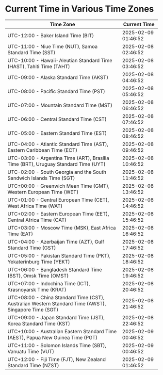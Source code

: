 # Current Time in Various Time Zones

| Time Zone | Current Time |
|-----------|--------------|
| UTC-12:00 - Baker Island Time (BIT) | 2025-02-09 01:46:52 |
| UTC-11:00 - Niue Time (NUT), Samoa Standard Time (SST) | 2025-02-08 02:46:52 |
| UTC-10:00 - Hawaii-Aleutian Standard Time (HAST), Tahiti Time (TAHT) | 2025-02-08 03:46:52 |
| UTC-09:00 - Alaska Standard Time (AKST) | 2025-02-08 04:46:52 |
| UTC-08:00 - Pacific Standard Time (PST) | 2025-02-08 05:46:52 |
| UTC-07:00 - Mountain Standard Time (MST) | 2025-02-08 06:46:52 |
| UTC-06:00 - Central Standard Time (CST) | 2025-02-08 07:46:52 |
| UTC-05:00 - Eastern Standard Time (EST) | 2025-02-08 08:46:52 |
| UTC-04:00 - Atlantic Standard Time (AST), Eastern Caribbean Time (ECT) | 2025-02-08 09:46:52 |
| UTC-03:00 - Argentina Time (ART), Brasília Time (BRT), Uruguay Standard Time (UYT) | 2025-02-08 10:46:52 |
| UTC-02:00 - South Georgia and the South Sandwich Islands Time (SGT) | 2025-02-08 11:46:52 |
| UTC±00:00 - Greenwich Mean Time (GMT), Western European Time (WET) | 2025-02-08 13:46:52 |
| UTC+01:00 - Central European Time (CET), West Africa Time (WAT) | 2025-02-08 14:46:52 |
| UTC+02:00 - Eastern European Time (EET), Central Africa Time (CAT) | 2025-02-08 15:46:52 |
| UTC+03:00 - Moscow Time (MSK), East Africa Time (EAT) | 2025-02-08 16:46:52 |
| UTC+04:00 - Azerbaijan Time (AZT), Gulf Standard Time (GST) | 2025-02-08 17:46:52 |
| UTC+05:00 - Pakistan Standard Time (PKT), Yekaterinburg Time (YEKT) | 2025-02-08 18:46:52 |
| UTC+06:00 - Bangladesh Standard Time (BST), Omsk Time (OMST) | 2025-02-08 19:46:52 |
| UTC+07:00 - Indochina Time (ICT), Krasnoyarsk Time (KRAT) | 2025-02-08 20:46:52 |
| UTC+08:00 - China Standard Time (CST), Australian Western Standard Time (AWST), Singapore Time (SGT) | 2025-02-08 21:46:52 |
| UTC+09:00 - Japan Standard Time (JST), Korea Standard Time (KST) | 2025-02-08 22:46:52 |
| UTC+10:00 - Australian Eastern Standard Time (AEST), Papua New Guinea Time (PGT) | 2025-02-09 00:46:52 |
| UTC+11:00 - Solomon Islands Time (SBT), Vanuatu Time (VUT) | 2025-02-09 00:46:52 |
| UTC+12:00 - Fiji Time (FJT), New Zealand Standard Time (NZST) | 2025-02-09 01:46:52 |
